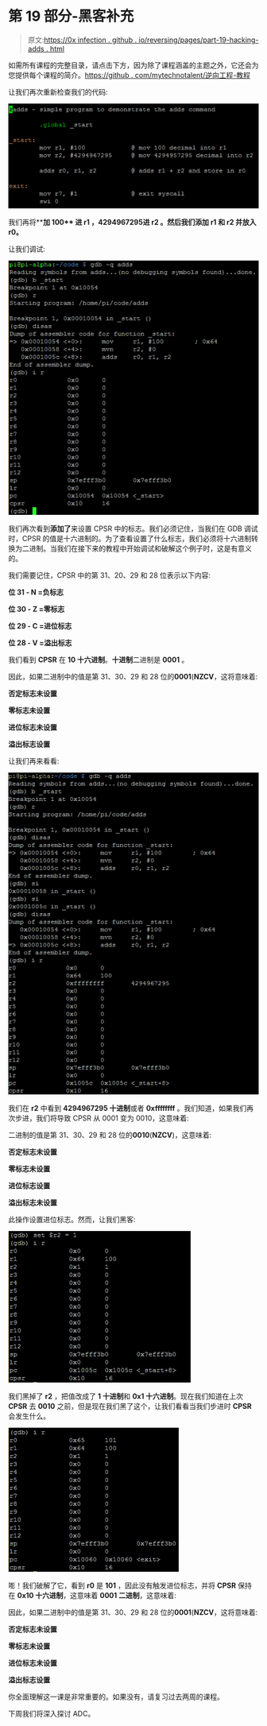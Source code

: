 # 第 19 部分-黑客补充

> 原文:[https://0x infection . github . io/reversing/pages/part-19-hacking-adds . html](https://0xinfection.github.io/reversing/pages/part-19-hacking-adds.html)

如需所有课程的完整目录，请点击下方，因为除了课程涵盖的主题之外，它还会为您提供每个课程的简介。[https://github . com/mytechnotalent/逆向工程-教程](https://github.com/mytechnotalent/Reverse-Engineering-Tutorial)

让我们再次重新检查我们的代码:

![](img/c2da7923fa67ec1ccf38fe65c66bab13.png)

我们再将****加 100** 进 **r1** ，**4294967295**进 **r2** 。然后我们**添加 r1** 和 **r2** 并放入 **r0。****

让我们调试:

![](img/75e73a350ec56ede1c2da99359b33347.png)

我们再次看到**添加了**来设置 CPSR 中的标志。我们必须记住，当我们在 GDB 调试时，CPSR 的值是十六进制的。为了查看设置了什么标志，我们必须将十六进制转换为二进制。当我们在接下来的教程中开始调试和破解这个例子时，这是有意义的。

我们需要记住，CPSR 中的第 31、20、29 和 28 位表示以下内容:

**位 31 - N =负标志**

**位 30 - Z =零标志**

**位 29 - C =进位标志**

**位 28 - V =溢出标志**

我们看到 **CPSR** 在 **10 十六进制**。**十进制**二进制是 **0001** 。

因此，如果二进制中的值是第 31、30、29 和 28 位的**0001**(**NZCV**，这将意味着:

**否定标志未设置**

**零标志未设置**

**进位标志未设置**

**溢出标志设置**

让我们再来看看:

![](img/34926f3cbd351f734df7ac478c2d29c6.png)

我们在 **r2** 中看到 **4294967295 十进制**或者 **0xffffffff** 。我们知道，如果我们再次步进，我们将导致 CPSR 从 0001 变为 0010，这意味着:

二进制的值是第 31、30、29 和 28 位的**0010**(**NZCV**)，这意味着:

**否定标志未设置**

**零标志未设置**

**进位标志设置**

**溢出标志未设置**

此操作设置进位标志。然而，让我们黑客:

![](img/e8c253ba9f12bbb9677d2021d816f362.png)

我们黑掉了 **r2** ，把值改成了 **1 十进制**和 **0x1 十六进制**。现在我们知道在上次 **CPSR** 去 **0010** 之前，但是现在我们黑了这个，让我们看看当我们步进时 **CPSR** 会发生什么。

![](img/dc3bab9df7207f487eb6feb34822982f.png)

嘭！我们破解了它，看到 **r0** 是 **101** ，因此没有触发进位标志，并将 **CPSR** 保持在 **0x10 十六进制**，这意味着 **0001 二进制**，这意味着:

因此，如果二进制中的值是第 31、30、29 和 28 位的**0001**(**NZCV**，这将意味着:

**否定标志未设置**

**零标志未设置**

**进位标志未设置**

**溢出标志设置**

你全面理解这一课是非常重要的。如果没有，请复习过去两周的课程。

下周我们将深入探讨 ADC。